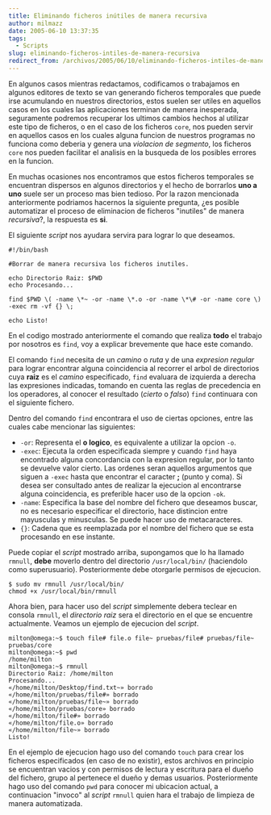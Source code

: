 ```yaml
---
title: Eliminando ficheros inútiles de manera recursiva
author: milmazz
date: 2005-06-10 13:37:35
tags:
  - Scripts
slug: eliminando-ficheros-intiles-de-manera-recursiva
redirect_from: /archivos/2005/06/10/eliminando-ficheros-intiles-de-manera-recursiva/
---
```


En algunos casos mientras redactamos, codificamos o trabajamos en algunos editores de texto se van generando ficheros temporales que puede irse acumulando en nuestros directorios, estos suelen ser utiles en aquellos casos en los cuales las aplicaciones terminan de manera inesperada, seguramente podremos recuperar los ultimos cambios hechos al utilizar este tipo de ficheros, o en el caso de los ficheros `core`, nos pueden servir en aquellos casos en los cuales alguna funcion de nuestros programas no funciona como deberia y genera una _violacion de segmento_, los ficheros `core` nos pueden facilitar el analisis en la busqueda de los posibles errores en la funcion.

En muchas ocasiones nos encontramos que estos ficheros temporales se encuentran dispersos en algunos directorios y el hecho de borrarlos **uno a uno** suele ser un proceso mas bien tedioso. Por la razon mencionada anteriormente podriamos hacernos la siguiente pregunta, ¿es posible automatizar el proceso de eliminacion de ficheros "inutiles" de manera _recursiva_?, la respuesta es **si**.

El siguiente _script_ nos ayudara servira para lograr lo que deseamos.

    #!/bin/bash

    #Borrar de manera recursiva los ficheros inutiles.

    echo Directorio Raiz: $PWD
    echo Procesando...

    find $PWD \( -name \*~ -or -name \*.o -or -name \*\# -or -name core \) -exec rm -vf {} \;

    echo Listo!

En el codigo mostrado anteriormente el comando que realiza **todo** el trabajo por nosotros es `find`, voy a explicar brevemente que hace este comando.

El comando `find` necesita de un _camino_ o _ruta_ y de una _expresion regular_ para lograr encontrar alguna coincidencia al recorrer el arbol de directorios cuya **raiz** es el _camino_ especificado, `find` evaluara de izquierda a derecha las expresiones indicadas, tomando en cuenta las reglas de precedencia en los operadores, al conocer el resultado (_cierto_ o _falso_) `find` continuara con el siguiente fichero.

Dentro del comando `find` encontrara el uso de ciertas opciones, entre las cuales cabe mencionar las siguientes:

* `-or`: Representa el **o logico**, es equivalente a utilizar la opcion `-o`.
* `-exec`: Ejecuta la orden especificada siempre y cuando `find` haya encontrado alguna concordancia con la expresion regular, por lo tanto se devuelve valor cierto. Las ordenes seran aquellos argumentos que siguen a `-exec` hasta que encontrar el caracter **;** (punto y coma). Si desea ser consultado antes de realizar la ejecucion al encontrarse alguna coincidencia, es preferible hacer uso de la opcion `-ok`.
* `-name`: Especifica la base del nombre del fichero que deseamos buscar, no es necesario especificar el directorio, hace distincion entre mayusculas y minusculas. Se puede hacer uso de metacaracteres.
* `{}`: Cadena que es reemplazada por el nombre del fichero que se esta procesando en ese instante.

Puede copiar el _script_ mostrado arriba, supongamos que lo ha llamado `rmnull`, **debe** moverlo dentro del directorio `/usr/local/bin/` (haciendolo como superusuario). Posteriormente debe otorgarle permisos de ejecucion.

    $ sudo mv rmnull /usr/local/bin/
    chmod +x /usr/local/bin/rmnull

Ahora bien, para hacer uso del _script_ simplemente debera teclear en consola `rmnull`, el _directorio raiz_ sera el directorio en el que se encuentre actualmente. Veamos un ejemplo de ejecucion del _script_.

    milton@omega:~$ touch file# file.o file~ pruebas/file# pruebas/file~ pruebas/core
    milton@omega:~$ pwd
    /home/milton
    milton@omega:~$ rmnull
    Directorio Raiz: /home/milton
    Procesando...
    «/home/milton/Desktop/find.txt~» borrado
    «/home/milton/pruebas/file#» borrado
    «/home/milton/pruebas/file~» borrado
    «/home/milton/pruebas/core» borrado
    «/home/milton/file#» borrado
    «/home/milton/file.o» borrado
    «/home/milton/file~» borrado
    Listo!

En el ejemplo de ejecucion hago uso del comando `touch` para crear los ficheros especificados (en caso de no existir), estos archivos en principio se encuentran vacios y con permisos de lectura y escritura para el dueño del fichero, grupo al pertenece el dueño y demas usuarios. Posteriormente hago uso del comando `pwd` para conocer mi ubicacion actual, a continuacion "invoco" al _script_ `rmnull` quien hara el trabajo de limpieza de manera automatizada.
